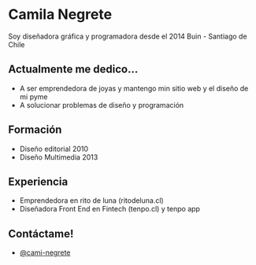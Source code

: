 
# Camila Negrete
Soy diseñadora gráfica y programadora desde el 2014
Buin - Santiago de Chile



## Actualmente me dedico...

 - A ser emprendedora de joyas y mantengo min sitio web y el diseño de mi pyme
 - A solucionar problemas de diseño y programación

## Formación

 - Diseño editorial 2010
 - Diseño Multimedia 2013
 
## Experiencia
- Emprendedora en rito de luna (ritodeluna.cl)
- Diseñadora Front End en Fintech (tenpo.cl) y tenpo app



## Contáctame!

- [@cami-negrete](https://www.linkedin.com/in/cami-negrete/)
